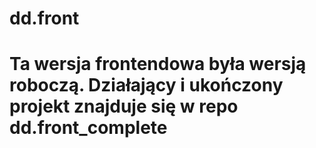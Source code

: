 # dd.front

# Ta wersja frontendowa była wersją roboczą. Działający i ukończony projekt znajduje się w repo dd.front_complete
